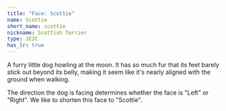 ```yaml
---
title: "Face: Scottie"
name: Scottie
short_name: scottie
nickname: Scottish Terrier
type: 1E2C
has_lr: true
---
```


A furry little dog howling at the moon.  It has so much fur that its feet barely stick out beyond its belly, making it seem like it's nearly aligned with the ground when walking.

The direction the dog is facing determines whether the face is "Left" or "Right".  We like to shorten this face to "Scottie".
